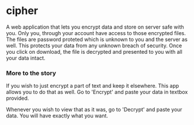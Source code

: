 # cipher
A web application that lets you encrypt data and store on server safe with you. 
Only you, through your account have access to those encrypted files.
The files are password proteted which is unknown to you and the server as well.
This protects your data from any unknown breach of security.
Once you click on download, the file is decrypted and presented to you with all your data intact.
### More to the story
If you wish to just encrypt a part of text and keep it elsewhere.
This app allows you to do that as well. Go to 'Encrypt' and paste your data in textbox provided.

Whenever you wish to view that as it was, go to 'Decrypt' and paste your data. You will have exactly what you want.
